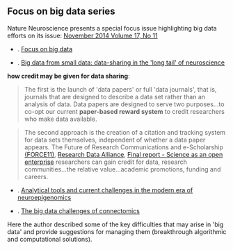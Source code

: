 ## Focus on big data series

Nature Neuroscience presents a special focus issue highlighting big data efforts on its issue: 
[November 2014 Volume 17, No 11](http://www.nature.com/neuro/focus/bigdata/index.html#rv)

+ . [Focus on big data](http://www.nature.com/neuro/journal/v17/n11/full/nn.3856.html)

+ . [Big data from small data: data-sharing in the 'long tail' of neuroscience](http://www.nature.com/neuro/journal/v17/n11/full/nn.3838.html#ref48)

**how credit may be given for data sharing**:

>The first is the launch of 'data papers' or full 'data journals', that is, journals that are designed to describe a data set rather than an analysis of data. 
Data papers are designed to serve two purposes...to co-opt our current **paper-based reward system** to credit researchers who make data available. 
 

>The second approach is the creation of a citation and tracking system for data sets themselves, independent of whether a data paper appears. 
The Future of Research Communications and e-Scholarship [(FORCE11)](https://www.force11.org/datacitation), 
[Research Data Alliance](https://rd-alliance.org/group/data-citation-wg.html), 
[Final report - Science as an open enterprise](https://royalsociety.org/policy/projects/science-public-enterprise/Report/)
researchers can gain credit for data, research communities...the relative value...academic promotions, funding and careers.

+ . [Analytical tools and current challenges in the modern era of neuroepigenomics](http://www.nature.com/neuro/journal/v17/n11/full/nn.3816.html)

+ . [The big data challenges of connectomics](http://www.nature.com/neuro/journal/v17/n11/full/nn.3837.html)
 
 Here the author described some of the key difficulties that may arise in 'big data' and provide suggestions for managing them (breakthrough algorithmic and computational solutions).
